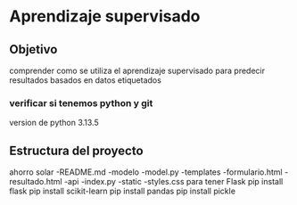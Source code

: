# Aprendizaje supervisado
## **Objetivo**
comprender como se utiliza el aprendizaje supervisado para predecir resultados basados en datos etiquetados
### verificar si tenemos python y git
version de python 3.13.5

## Estructura del proyecto
ahorro solar 
-README.md
-modelo
    -model.py
-templates
    -formulario.html
    -resultado.html
-api
    -index.py
-static
    -styles.css
para tener Flask
 pip install flask
 pip install scikit-learn
 pip install pandas
 pip install pickle